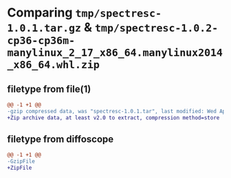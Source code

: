 # Comparing `tmp/spectresc-1.0.1.tar.gz` & `tmp/spectresc-1.0.2-cp36-cp36m-manylinux_2_17_x86_64.manylinux2014_x86_64.whl.zip`

## filetype from file(1)

```diff
@@ -1 +1 @@
-gzip compressed data, was "spectresc-1.0.1.tar", last modified: Wed Apr 26 00:48:44 2023, max compression
+Zip archive data, at least v2.0 to extract, compression method=store
```

## filetype from diffoscope

```diff
@@ -1 +1 @@
-GzipFile
+ZipFile
```

